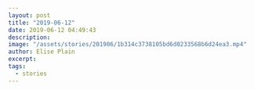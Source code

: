 ```yaml
---
layout: post
title: "2019-06-12"
date: 2019-06-12 04:49:43
description: 
image: "/assets/stories/201906/1b314c3738105bd6d0233568b6d24ea3.mp4"
author: Elise Plain
excerpt: 
tags: 
  - stories
---
```



<p></p>
